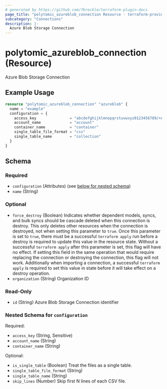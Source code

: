 ```yaml
---
# generated by https://github.com/fbreckle/terraform-plugin-docs
page_title: "polytomic_azureblob_connection Resource - terraform-provider-polytomic"
subcategory: "Connections"
description: |-
  Azure Blob Storage Connection
---
```


# polytomic_azureblob_connection (Resource)

Azure Blob Storage Connection

## Example Usage

```terraform
resource "polytomic_azureblob_connection" "azureblob" {
  name = "example"
  configuration = {
    access_key               = "abcdefghijklmnopqrstuvwxyz0123456789/+ABCDEabcdefghijklmnopqrstuvwxyz0123456789/+ABCDE=="
    account_name             = "account"
    container_name           = "container"
    single_table_file_format = "csv"
    single_table_name        = "collection"
  }
}
```

<!-- schema generated by tfplugindocs -->
## Schema

### Required

- `configuration` (Attributes) (see [below for nested schema](#nestedatt--configuration))
- `name` (String)

### Optional

- `force_destroy` (Boolean) Indicates whether dependent models, syncs, and bulk syncs should be cascade deleted when this connection is destroy. This only deletes other resources when the connection is destroyed, not when setting this parameter to `true`. Once this parameter is set to `true`, there must be a successful `terraform apply` run before a destroy is required to update this value in the resource state. Without a successful `terraform apply` after this parameter is set, this flag will have no effect. If setting this field in the same operation that would require replacing the connection or destroying the connection, this flag will not work. Additionally when importing a connection, a successful `terraform apply` is required to set this value in state before it will take effect on a destroy operation.
- `organization` (String) Organization ID

### Read-Only

- `id` (String) Azure Blob Storage Connection identifier

<a id="nestedatt--configuration"></a>
### Nested Schema for `configuration`

Required:

- `access_key` (String, Sensitive)
- `account_name` (String)
- `container_name` (String)

Optional:

- `is_single_table` (Boolean) Treat the files as a single table.
- `single_table_file_format` (String)
- `single_table_name` (String)
- `skip_lines` (Number) Skip first N lines of each CSV file.


